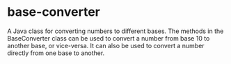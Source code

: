 # base-converter
A Java class for converting numbers to different bases.
The methods in the BaseConverter class can be used to convert a number from base 10 to another base, or vice-versa. It can also be used to convert a number directly from one base to another.

